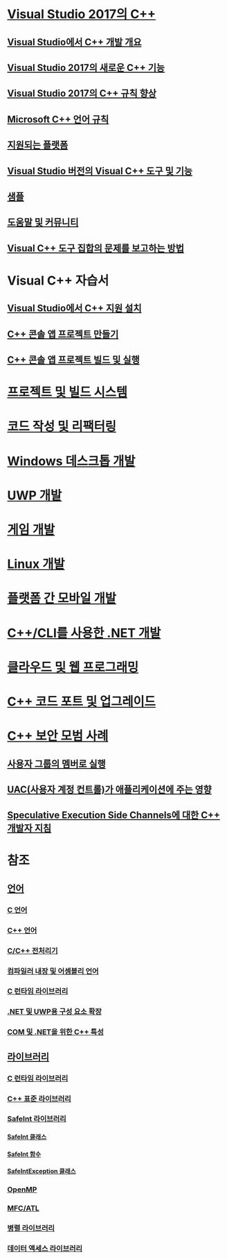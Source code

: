 # [Visual Studio 2017의 C++](overview/visual-cpp-in-visual-studio.md)
## [Visual Studio에서 C++ 개발 개요](overview/overview-of-cpp-development.md)
## [Visual Studio 2017의 새로운 C++ 기능](overview/what-s-new-for-visual-cpp-in-visual-studio.md)
## [Visual Studio 2017의 C++ 규칙 향상](overview/cpp-conformance-improvements-2017.md)
## [Microsoft C++ 언어 규칙](overview/visual-cpp-language-conformance.md)
## [지원되는 플랫폼](overview/supported-platforms-visual-cpp.md)
## [Visual Studio 버전의 Visual C++ 도구 및 기능](overview/visual-cpp-tools-and-features-in-visual-studio-editions.md)
## [샘플](overview/visual-cpp-samples.md)
## [도움말 및 커뮤니티](overview/visual-cpp-help-and-community.md)
## [Visual C++ 도구 집합의 문제를 보고하는 방법](overview/how-to-report-a-problem-with-the-visual-cpp-toolset.md)
# Visual C++ 자습서
## [Visual Studio에서 C++ 지원 설치](build/vscpp-step-0-installation.md)
## [C++ 콘솔 앱 프로젝트 만들기](build/vscpp-step-1-create.md)
## [C++ 콘솔 앱 프로젝트 빌드 및 실행](build/vscpp-step-2-build.md)
# [프로젝트 및 빌드 시스템](build/projects-and-build-systems-cpp.md)
# [코드 작성 및 리팩터링](ide/writing-and-refactoring-code-cpp.md)
# [Windows 데스크톱 개발](windows/overview-of-windows-programming-in-cpp.md)
# [UWP 개발](cppcx/universal-windows-apps-cpp.md)
# [게임 개발](overview/game-development-cpp.md)
# [Linux 개발](linux/download-install-and-setup-the-linux-development-workload.md)
# [플랫폼 간 모바일 개발](/visualstudio/cross-platform/visual-cpp-for-cross-platform-mobile-development)
# [C++/CLI를 사용한 .NET 개발](dotnet/dotnet-programming-with-cpp-cli-visual-cpp.md)
# [클라우드 및 웹 프로그래밍](cloud/cloud-and-web-programming-in-visual-cpp.md)
# [C++ 코드 포트 및 업그레이드](porting/visual-cpp-porting-and-upgrading-guide.md)
# [C++ 보안 모범 사례](security/security-best-practices-for-cpp.md)
## [사용자 그룹의 멤버로 실행](security/running-as-a-member-of-the-users-group.md)
## [UAC(사용자 계정 컨트롤)가 애플리케이션에 주는 영향](security/how-user-account-control-uac-affects-your-application.md)
## [Speculative Execution Side Channels에 대한 C++ 개발자 지침](security/developer-guidance-speculative-execution.md)
# 참조
## [언어](overview/languages-cpp.md)
### [C 언어](c-language/c-language-reference.md)
### [C++ 언어](cpp/cpp-language-reference.md)
### [C/C++ 전처리기](preprocessor/c-cpp-preprocessor-reference.md)
### [컴파일러 내장 및 어셈블리 언어](intrinsics/compiler-intrinsics-and-assembly-language.md)
### [C 런타임 라이브러리](c-runtime-library/c-run-time-library-reference.md)
### [.NET 및 UWP용 구성 요소 확장](extensions/component-extensions-for-runtime-platforms.md)
### [COM 및 .NET을 위한 C++ 특성](windows/attributes/cpp-attributes-com-net.md)
## [라이브러리](overview/libraries-cpp.md)
### [C 런타임 라이브러리](c-runtime-library/c-run-time-library-reference.md)
### [C++ 표준 라이브러리](standard-library/cpp-standard-library-reference.md)
### [SafeInt 라이브러리](safeint/safeint-library.md)
#### [SafeInt 클래스](safeint/safeint-class.md)
#### [SafeInt 함수](safeint/safeint-functions.md)
#### [SafeIntException 클래스](safeint/safeintexception-class.md)
### [OpenMP](parallel/openmp/openmp-in-visual-cpp.md)
### [MFC/ATL](mfc/mfc-and-atl.md)
### [병렬 라이브러리](parallel/parallel-programming-in-visual-cpp.md)
### [데이터 액세스 라이브러리](data/data-access-in-cpp.md)


